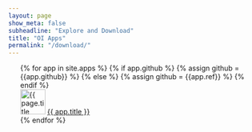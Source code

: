 ```yaml
---
layout: page
show_meta: false
subheadline: "Explore and Download"
title: "OI Apps"
permalink: "/download/"
---
```

<ul style="list-style: none;">
    {% for app in site.apps %}
		{% if app.github %}
		{% assign github = {{app.github}} %}
		{% else %}
		{% assign github = {{app.ref}} %}
		{% endif %}
		<li><img src="https://raw.githubusercontent.com/openintents/{{ github }}/master/promotion/icons/ic_launcher_{{github}}_512.png" width="50" alt="{{ page.title escape_once }}"/>
		<a href="{{ site.url }}/{{ app.ref}}">{{ app.title }}</a></li>
    {% endfor %}
</ul>